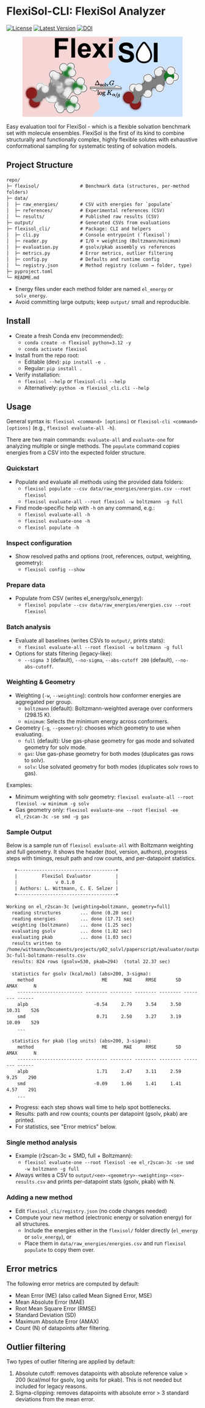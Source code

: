 # FlexiSol-CLI: FlexiSol Analyzer
[![License](https://img.shields.io/badge/License-MIT-yellow.svg)](https://github.com/grimme-lab/flexisol/blob/main/LICENSE.txt)
[![Latest Version](https://img.shields.io/github/v/release/grimme-lab/flexisol)](https://github.com/grimme-lab/flexisol/releases/latest)
[![DOI](https://img.shields.io/badge/doi_will_be-here-blue)](https://doi.org/XX.XXX/XXXX)

<p align="center">
  <img src="toc.png" width="420">
</p>
Easy evaluation tool for FlexiSol - which is a flexible solvation benchmark set with molecule ensembles. FlexiSol is the first of its kind to combine structurally and functionally complex, highly flexible solutes with exhaustive conformational sampling for systematic testing of solvation models.

## Project Structure

```
repo/
├─ flexisol/               # Benchmark data (structures, per-method folders)
├─ data/
│  ├─ raw_energies/        # CSV with energies for `populate`
│  ├─ references/          # Experimental references (CSV)
│  └─ results/             # Published raw results (CSV)
├─ output/                 # Generated CSVs from evaluations
├─ flexisol_cli/           # Package: CLI and helpers
│  ├─ cli.py               # Console entrypoint (`flexisol`)
│  ├─ reader.py            # I/O + weighting (Boltzmann/minimum)
│  ├─ evaluation.py        # gsolv/pkab assembly vs references
│  ├─ metrics.py           # Error metrics, outlier filtering
│  ├─ config.py            # Defaults and runtime config
│  └─ registry.json        # Method registry (column → folder, type)
├─ pyproject.toml
└─ README.md
```

- Energy files under each method folder are named `el_energy` or `solv_energy`.
- Avoid committing large outputs; keep `output/` small and reproducible.

## Install
- Create a fresh Conda env (recommended):
  - `conda create -n flexisol python=3.12 -y`
  - `conda activate flexisol`
- Install from the repo root:
  - Editable (dev): `pip install -e .`
  - Regular: `pip install .`
- Verify installation:
  - `flexisol --help` or `flexisol-cli --help`
  - Alternatively: `python -m flexisol_cli.cli --help`

## Usage
General syntax is: `flexisol <command> [options]` or `flexisol-cli <command> [options]` (e.g., `flexisol evaluate-all -h`).

There are two main commands: `evaluate-all` and `evaluate-one` for analyzing multiple or single methods. The `populate` command copies energies from a CSV into the expected folder structure.

### Quickstart
- Populate and evaluate all methods using the provided data folders:
  - `flexisol populate --csv data/raw_energies/energies.csv --root flexisol`
  - `flexisol evaluate-all --root flexisol -w boltzmann -g full`
- Find mode-specific help with `-h` on any command, e.g.:
  - `flexisol evaluate-all -h`
  - `flexisol evaluate-one -h`
  - `flexisol populate -h` 

### Inspect configuration
- Show resolved paths and options (root, references, output, weighting, geometry):
  - `flexisol config --show`

### Prepare data
- Populate from CSV (writes el_energy/solv_energy):
  - `flexisol populate --csv data/raw_energies/energies.csv --root flexisol`

### Batch analysis
- Evaluate all baselines (writes CSVs to `output/`, prints stats):
  - `flexisol evaluate-all --root flexisol -w boltzmann -g full`
- Options for stats filtering (legacy-like):
  - `--sigma 3` (default), `--no-sigma`, `--abs-cutoff 200` (default), `--no-abs-cutoff`.

### Weighting & Geometry
- Weighting (`-w`, `--weighting`): controls how conformer energies are aggregated per group.
  - `boltzmann` (default): Boltzmann-weighted average over conformers (298.15 K).
  - `minimum`: Selects the minimum energy across conformers.
- Geometry (`-g`, `--geometry`): chooses which geometry to use when evaluating.
  - `full` (default): Use gas-phase geometry for gas mode and solvated geometry for solv mode.
  - `gas`: Use gas-phase geometry for both modes (duplicates gas rows to solv).
  - `solv`: Use solvated geometry for both modes (duplicates solv rows to gas).

Examples:
- Minimum weighting with solv geometry: `flexisol evaluate-all --root flexisol -w minimum -g solv`
- Gas geometry only: `flexisol evaluate-one --root flexisol -ee el_r2scan-3c -se smd -g gas`

### Sample Output
Below is a sample run of `flexisol evaluate-all` with Boltzmann weighting and full geometry. It shows the header (tool, version, authors), progress steps with timings, result path and row counts, and per-datapoint statistics.

```
   +------------------------------------+
   |         FlexiSol Evaluator         |
   |              v 0.1.0               |
   | Authors: L. Wittmann, C. E. Selzer |
   +------------------------------------+

Working on el_r2scan-3c [weighting=boltzmann, geometry=full]
  reading structures       ... done (0.20 sec)
  reading energies         ... done (17.71 sec)
  weighting (boltzmann)    ... done (1.25 sec)
  evaluating gsolv         ... done (1.82 sec)
  evaluating pkab          ... done (1.03 sec)
  results written to /home/wittmann/Documents/projects/p02_solvl/paperscript/evaluator/output/el_r2scan-3c-full-boltzmann-results.csv
  results: 824 rows (gsolv=530, pkab=294)  (total 22.37 sec)

  statistics for gsolv (kcal/mol) (abs>200, 3-sigma):
    method                         ME      MAE     RMSE       SD     AMAX      N
    ------------------------ -------- -------- -------- -------- -------- ------
    alpb                        -0.54     2.79     3.54     3.50    10.31    526
    smd                          0.71     2.50     3.27     3.19    10.09    529
    ...

  statistics for pkab (log units) (abs>200, 3-sigma):
    method                         ME      MAE     RMSE       SD     AMAX      N
    ------------------------ -------- -------- -------- -------- -------- ------
    alpb                         1.71     2.47     3.11     2.59     9.25    290
    smd                         -0.09     1.06     1.41     1.41     4.57    291
    ...
```

- Progress: each step shows wall time to help spot bottlenecks.
- Results: path and row counts; counts per datapoint (gsolv, pkab) are printed.
- For statistics, see "Error metrics" below.

### Single method analysis
- Example (r2scan-3c + SMD, full + Boltzmann):
  - `flexisol evaluate-one --root flexisol -ee el_r2scan-3c -se smd -w boltzmann -g full`
- Always writes a CSV to `output/<ee>-<geometry>-<weighting>-<se>-results.csv` and prints per-datapoint stats (gsolv, pkab) with N.

### Adding a new method
- Edit `flexisol_cli/registry.json` (no code changes needed)
- Compute your new method (electronic energy or solvation energy) for all structures.
  - Include the energies either in the `flexisol/` folder directly (`el_energy` or `solv_energy`), or
  - Place them in `data/raw_energies/energies.csv` and run `flexisol populate` to copy them over.

## Error metrics
The following error metrics are computed by default:
- Mean Error (ME) (also called Mean Signed Error, MSE)
- Mean Absolute Error (MAE)
- Root Mean Square Error (RMSE)
- Standard Deviation (SD) 
- Maximum Absolute Error (AMAX)
- Count (N) of datapoints after filtering.

## Outlier filtering
Two types of outlier filtering are applied by default:
1. Absolute cutoff: removes datapoints with absolute reference value > 200 (kcal/mol for gsolv, log units for pkab). This is not needed but included for legacy reasons.
2. Sigma-clipping: removes datapoints with absolute error > 3 standard deviations from the mean error.
